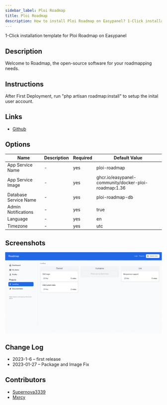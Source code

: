 ```yaml
---
sidebar_label: Ploi Roadmap
title: Ploi Roadmap
description: How to install Ploi Roadmap on Easypanel? 1-Click installation template for Ploi Roadmap on Easypanel
---
```


<!-- generated -->

1-Click installation template for Ploi Roadmap on Easypanel

## Description

Welcome to Roadmap, the open-source software for your roadmapping needs.

## Instructions

After First Deployment, run &quot;php artisan roadmap:install&quot; to setup the inital user account.

## Links

- [Github](https://github.com/ploi-deploy/roadmap)

## Options

Name | Description | Required | Default Value
-|-|-|-
App Service Name | - | yes | ploi-roadmap
App Service Image | - | yes | ghcr.io/easypanel-community/docker-ploi-roadmap:1.36
Database Service Name | - | yes | ploi-roadmap-db
Admin Notifications | - | yes | true
Language | - | yes | en
Timezone | - | yes | utc

## Screenshots

![Ploi Roadmap Screenshot](./assets/screenshot.png)

## Change Log

- 2023-1-6 – first release
- 2023-01-27 – Package and Image Fix

## Contributors

- [Supernova3339](https://github.com/Supernova3339)
- [Mxrcy](https://github.com/DrMxrcy)
